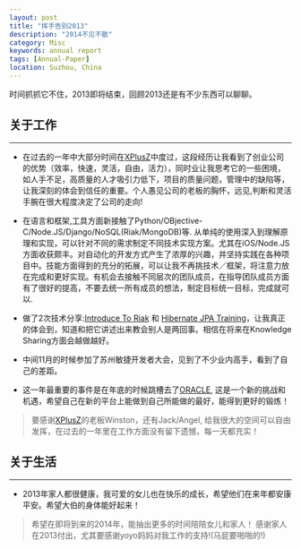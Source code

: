 ```yaml
---
layout: post
title: "挥手告别2013"
description: "2014不见不散"
category: Misc
keywords: annual report
tags: [Annual-Paper]
location: Suzhou, China
---
```


时间抓抓它不住，2013即将结束，回顾2013还是有不少东西可以聊聊。

## 关于工作
---

* 在过去的一年中大部分时间在[XPlusZ](http://www.xplusz.com)中度过，这段经历让我看到了创业公司的优势（效率，快速，灵活，自由，活力），同时业让我思考它的一些困境，如人手不足，高质量的人才吸引力低下，项目的质量问题，管理中的缺陷等，让我深刻的体会到信任的重要。个人愚见公司的老板的胸怀，远见,判断和灵活手腕在很大程度决定了公司的走向!

* 在语言和框架,工具方面新接触了Python/OBjective-C/Node.JS/Django/NoSQL(Riak/MongoDB)等. 从单纯的使用深入到理解原理和实现，可以针对不同的需求制定不同技术实现方案。尤其在iOS/Node.JS方面收获颇丰。对自动化的开发方式产生了浓厚的兴趣，并坚持实践在各种项目中。技能方面得到的充分的拓展，可以让我不再挑技术／框架，将注意力放在完成和更好实现。有机会去接触不同层次的团队成员，在指导团队成员方面有了很好的提高，不要去统一所有成员的想法，制定目标统一目标，完成就可以.

* 做了2次技术分享:[Introduce To Riak](http://timtang.me/blog/2013/11/07/riak-replication-partition-analysis/) 和 [Hibernate JPA Training](http://timtang.me/blog/2013/03/28/hibernate-training-1/)，让我真正的体会到，知道和把它讲述出来教会别人是两回事。相信在将来在Knowledge Sharing方面会越做越好。

* 中间11月的时候参加了苏州敏捷开发者大会，见到了不少业内高手，看到了自己的差距。

* 这一年最重要的事件是在年底的时候跳槽去了[ORACLE](http://www.oracle.com), 这是一个新的挑战和机遇，希望自己在新的平台上能做到自己所能做的最好，能得到更好的锻炼！

> 要感谢[XPlusZ](http://www.xplusz.com)的老板Winston，还有Jack/Angel, 给我很大的空间可以自由发挥，在过去的一年里在工作方面没有留下遗憾，每一天都充实！

## 关于生活
---

* 2013年家人都很健康，我可爱的女儿也在快乐的成长，希望他们在来年都安康平安。希望大伯的身体能好起来！

> 希望在即将到来的2014年，能抽出更多的时间陪陪女儿和家人！ 感谢家人在2013付出，尤其要感谢yoyo妈妈对我工作的支持!(马屁要啪啪的!)
